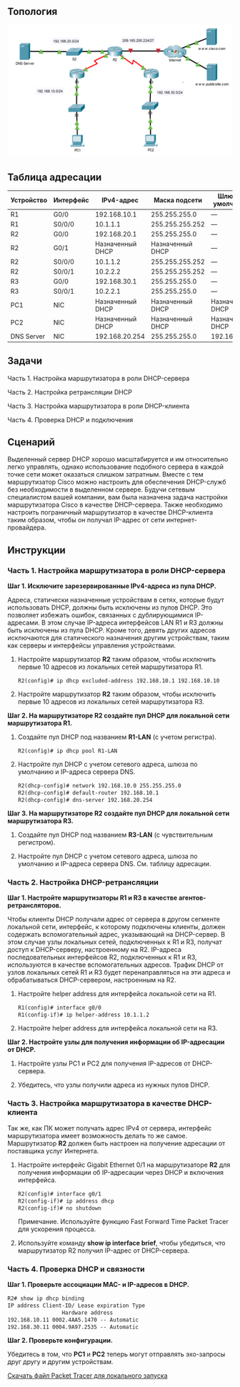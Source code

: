 ## Топология

![](./assets/topology.png)

## Таблица адресации

| Устройство | Интерфейс | IPv4-адрес       | Маска подсети    | Шлюз по умолчанию |
|------------|-----------|------------------|------------------|-------------------|
| R1         | G0/0      | 192.168.10.1     | 255.255.255.0    | —                 |
| R1         | S0/0/0    | 10.1.1.1         | 255.255.255.252  | —                 |
| R2         | G0/0      | 192.168.20.1     | 255.255.255.0    | —                 |
| R2         | G0/1      | Назначенный DHCP | Назначенный DHCP | —                 |
| R2         | S0/0/0    | 10.1.1.2         | 255.255.255.252  | —                 |
| R2         | S0/0/1    | 10.2.2.2         | 255.255.255.252  | —                 |
| R3         | G0/0      | 192.168.30.1     | 255.255.255.0    | —                 |
| R3         | S0/0/1    | 10.2.2.1         | 255.255.255.0    | —                 |
| PC1        | NIC       | Назначенный DHCP | Назначенный DHCP | Назначенный DHCP  |
| PC2        | NIC       | Назначенный DHCP | Назначенный DHCP | Назначенный DHCP  |
| DNS Server | NIC       | 192.168.20.254   | 255.255.255.0    | 192.168.20.1      |

## Задачи

Часть 1. Настройка маршрутизатора в роли DHCP-сервера

Часть 2. Настройка ретрансляции DHCP

Часть 3. Настройка маршрутизатора в роли DHCP-клиента

Часть 4. Проверка DHCP и подключения

## Сценарий

Выделенный сервер DHCP хорошо масштабируется и им относительно легко управлять, однако использование подобного сервера в каждой точке сети может оказаться слишком затратным. Вместе с тем маршрутизатор Cisco можно настроить для обеспечения DHCP-служб без необходимости в выделенном сервере. Будучи сетевым специалистом вашей компании, вам была назначена задача настройки маршрутизатора Cisco в качестве DHCP-сервера. Также необходимо настроить пограничный маршрутизатор в качестве DHCP-клиента таким образом, чтобы он получал IP-адрес от сети интернет-провайдера.

## Инструкции

### Часть 1. Настройка маршрутизатора в роли DHCP-сервера

**Шаг 1. Исключите зарезервированные IPv4-адреса из пула DHCP.**

Адреса, статически назначенные устройствам в сетях, которые будут использовать DHCP, должны быть исключены из пулов DHCP. Это позволяет избежать ошибок, связанных с дублирующимися IP-адресами. В этом случае IP-адреса интерфейсов LAN R1 и R3 должны быть исключены из пула DHCP. Кроме того, девять других адресов исключаются для статического назначения другим устройствам, таким как серверы и интерфейсы управления устройствами.

1.  Настройте маршрутизатор **R2** таким образом, чтобы исключить первые 10 адресов из локальных сетей маршрутизатора R1.

    ```
    R2(config)# ip dhcp excluded-address 192.168.10.1 192.168.10.10
    ```

2.  Настройте маршрутизатор **R2** таким образом, чтобы исключить первые 10 адресов из локальных сетей маршрутизатора R3.

**Шаг 2. На маршрутизаторе R2 создайте пул DHCP для локальной сети маршрутизатора R1.**

1.  Создайте пул DHCP под названием **R1-LAN** (с учетом регистра).

    ```
    R2(config)# ip dhcp pool R1-LAN
    ```

2.  Настройте пул DHCP с учетом сетевого адреса, шлюза по умолчанию и IP-адреса сервера DNS.

    ```
    R2(dhcp-config)# network 192.168.10.0 255.255.255.0
    R2(dhcp-config)# default-router 192.168.10.1
    R2(dhcp-config)# dns-server 192.168.20.254
    ```

**Шаг 3. На маршрутизаторе R2 создайте пул DHCP для локальной сети маршрутизатора R3.**

1.  Создайте пул DHCP под названием **R3-LAN** (с чувствительным регистром).

2.  Настройте пул DHCP с учетом сетевого адреса, шлюза по умолчанию и IP-адреса сервера DNS. См. таблицу адресации.

### Часть 2. Настройка DHCP-ретрансляции

**Шаг 1. Настройте маршрутизаторы R1 и R3 в качестве агентов-ретрансляторов.**

Чтобы клиенты DHCP получали адрес от сервера в другом сегменте локальной сети, интерфейс, к которому подключены клиенты, должен содержать вспомогательный адрес, указывающий на DHCP-сервер. В этом случае узлы локальных сетей, подключенных к R1 и R3, получат доступ к DHCP-серверу, настроенному на R2. IP-адреса последовательных интерфейсов R2, подключенных к R1 и R3, используются в качестве вспомогательных адресов. Трафик DHCP от узлов локальных сетей R1 и R3 будет перенаправляться на эти адреса и обрабатываться DHCP-сервером, настроенным на R2.

1.  Настройте helper address для интерфейса локальной сети на R1.

    ```
    R1(config)# interface g0/0
    R1(config-if)# ip helper-address 10.1.1.2
    ```

2.  Настройте helper address для интерфейса локальной сети на R3.

**Шаг 2. Настройте узлы для получения информации об IP-адресации от DHCP.**

1.  Настройте узлы PC1 и PC2 для получения IP-адресов от DHCP-сервера.

2. Убедитесь, что узлы получили адреса из нужных пулов DHCP.

### Часть 3. Настройка маршрутизатора в качестве DHCP-клиента

Так же, как ПК может получать адрес IPv4 от сервера, интерфейс маршрутизатора имеет возможность делать то же самое. Маршрутизатор **R2** должен быть настроен на получение адресации от поставщика услуг Интернета.

1. Настройте интерфейс Gigabit Ethernet 0/1 на маршрутизаторе **R2** для получения информации об IP-адресации через DHCP и включения интерфейса.

    ```
    R2(config)# interface g0/1
    R2(config-if)# ip address dhcp
    R2(config-if)# no shutdown
    ```

    Примечание. Используйте функцию Fast Forward Time Packet Tracer для ускорения процесса.

2. Используйте команду **show ip interface brief**, чтобы убедиться, что маршрутизатор R2 получил IP-адрес от DHCP-сервера.

### Часть 4. Проверка DHCP и связности

**Шаг 1. Проверьте ассоциации MAC- и IP-адресов в DHCP.**

```
R2# show ip dhcp binding
IP address Client-ID/ Lease expiration Type
                 Hardware address
192.168.10.11 0002.4AA5.1470 -- Automatic
192.168.30.11 0004.9A97.2535 -- Automatic
```

**Шаг 2. Проверьте конфигурации.**

Убедитесь в том, что **PC1** и **PC2** теперь могут отправлять эхо-запросы друг другу и другим устройствам.

[Скачать файл Packet Tracer для локального запуска](./assets/7.2.10-packet-tracer---configure-dhcpv4_ru-RU.pka)
